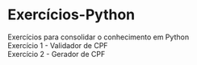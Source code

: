 # Exercícios-Python
Exercícios para consolidar o conhecimento em Python
<br>
Exercício 1 - Validador de CPF
<br>
Exercício 2 - Gerador de CPF
<br>
